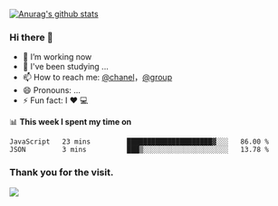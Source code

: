 [![Anurag's github stats](https://github-readme-stats.vercel.app/api?username=bmqy)](https://github.com/anuraghazra/github-readme-stats)
### Hi there 👋
- 🔭 I’m working now
- 🌱 I've been studying ...
- 📫 How to reach me: [@chanel](https://t.me/tcbmqy)，[@group](https://t.me/tgbmqy)
- 😄 Pronouns: ...
- ⚡ Fun fact:  I ❤️ 💻

📊 **This week I spent my time on**
<!--START_SECTION:waka-->
```text
JavaScript   23 mins         █████████████████████▓░░░   86.00 % 
JSON         3 mins          ███▒░░░░░░░░░░░░░░░░░░░░░   13.78 % 
```
<!--END_SECTION:waka-->

### Thank you for the visit.
![](http://profile-counter.glitch.me/bmqy/count.svg)
